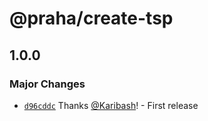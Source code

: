 # @praha/create-tsp

## 1.0.0

### Major Changes

- [`d96cddc`](https://github.com/praha-inc/tsp/commit/d96cddcbc256a8230683a37df76b647bd67d5906) Thanks [@Karibash](https://github.com/Karibash)! - First release
